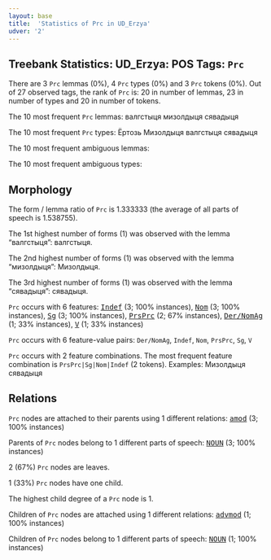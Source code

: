 ```yaml
---
layout: base
title:  'Statistics of Prc in UD_Erzya'
udver: '2'
---
```


## Treebank Statistics: UD_Erzya: POS Tags: `Prc`

There are 3 `Prc` lemmas (0%), 4 `Prc` types (0%) and 3 `Prc` tokens (0%).
Out of 27 observed tags, the rank of `Prc` is: 20 in number of lemmas, 23 in number of types and 20 in number of tokens.

The 10 most frequent `Prc` lemmas: валгстыця мизолдыця сявадыця

The 10 most frequent `Prc` types:  Ёртозь Мизолдыця валгстыця сявадыця

The 10 most frequent ambiguous lemmas: 

The 10 most frequent ambiguous types:  



## Morphology

The form / lemma ratio of `Prc` is 1.333333 (the average of all parts of speech is 1.538755).

The 1st highest number of forms (1) was observed with the lemma “валгстыця”: валгстыця.

The 2nd highest number of forms (1) was observed with the lemma “мизолдыця”: Мизолдыця.

The 3rd highest number of forms (1) was observed with the lemma “сявадыця”: сявадыця.

`Prc` occurs with 6 features: <tt><a href="myv-feat-Indef.html">Indef</a></tt> (3; 100% instances), <tt><a href="myv-feat-Nom.html">Nom</a></tt> (3; 100% instances), <tt><a href="myv-feat-Sg.html">Sg</a></tt> (3; 100% instances), <tt><a href="myv-feat-PrsPrc.html">PrsPrc</a></tt> (2; 67% instances), <tt><a href="myv-feat-Der/NomAg.html">Der/NomAg</a></tt> (1; 33% instances), <tt><a href="myv-feat-V.html">V</a></tt> (1; 33% instances)

`Prc` occurs with 6 feature-value pairs: `Der/NomAg`, `Indef`, `Nom`, `PrsPrc`, `Sg`, `V`

`Prc` occurs with 2 feature combinations.
The most frequent feature combination is `PrsPrc|Sg|Nom|Indef` (2 tokens).
Examples: Мизолдыця сявадыця


## Relations

`Prc` nodes are attached to their parents using 1 different relations: <tt><a href="myv-dep-amod.html">amod</a></tt> (3; 100% instances)

Parents of `Prc` nodes belong to 1 different parts of speech: <tt><a href="myv-pos-NOUN.html">NOUN</a></tt> (3; 100% instances)

2 (67%) `Prc` nodes are leaves.

1 (33%) `Prc` nodes have one child.

The highest child degree of a `Prc` node is 1.

Children of `Prc` nodes are attached using 1 different relations: <tt><a href="myv-dep-advmod.html">advmod</a></tt> (1; 100% instances)

Children of `Prc` nodes belong to 1 different parts of speech: <tt><a href="myv-pos-NOUN.html">NOUN</a></tt> (1; 100% instances)

